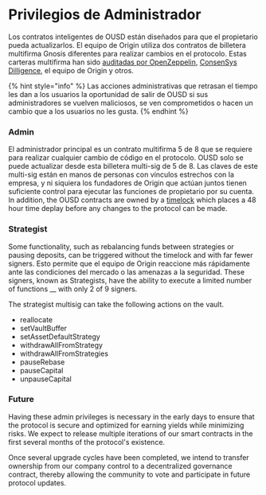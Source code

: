 # Privilegios de Administrador

Los contratos inteligentes de OUSD están diseñados para que el propietario pueda actualizarlos. El equipo de Origin utiliza dos contratos de billetera multifirma Gnosis diferentes para realizar cambios en el protocolo. Estas carteras multifirma han sido [auditadas por OpenZeppelin](https://blog.openzeppelin.com/gnosis-multisig-wallet-audit-d702ff0e2b1e/), [ConsenSys Dilligence](https://blog.gnosis.pm/the-gnosis-multisig-wallet-and-our-commitment-to-security-ce9aca0d17f6), el equipo de Origin y otros. &#x20;

{% hint style="info" %}
Las acciones administrativas que retrasan el tiempo les dan a los usuarios la oportunidad de salir de OUSD si sus administradores se vuelven maliciosos, se ven comprometidos o hacen un cambio que a los usuarios no les gusta.
{% endhint %}

### Admin

El administrador principal es un contrato multifirma 5 de 8 que se requiere para realizar cualquier cambio de código en el protocolo. OUSD solo se puede actualizar desde esta billetera multi-sig de 5 de 8. Las claves de este multi-sig están en manos de personas con vínculos estrechos con la empresa, y ni siquiera los fundadores de Origin que actúan juntos tienen suficiente control para ejecutar las funciones de propietario por su cuenta. In addition, the OUSD contracts are owned by a [timelock](../smart-contracts/api/timelock.md) which places a 48 hour time deplay before any changes to the protocol can be made.&#x20;

### Strategist

Some functionality, such as rebalancing funds between strategies or pausing deposits, can be triggered without the timelock and with far fewer signers. Esto permite que el equipo de Origin reaccione más rápidamente ante las condiciones del mercado o las amenazas a la seguridad. These signers, known as Strategists,  have the ability to execute a limited number of functions __ with only 2 of 9 signers.

The strategist multisig can take the following actions on the vault.

* reallocate
* setVaultBuffer
* setAssetDefaultStrategy
* withdrawAllFromStrategy
* withdrawAllFromStrategies
* pauseRebase
* pauseCapital
* unpauseCapital

### Future

Having these admin privileges is necessary in the early days to ensure that the protocol is secure and optimized for earning yields while minimizing risks. We expect to release multiple iterations of our smart contracts in the first several months of the protocol's existence.

Once several upgrade cycles have been completed, we intend to transfer ownership from our company control to a decentralized governance contract, thereby allowing the community to vote and participate in future protocol updates.
